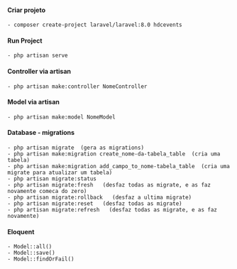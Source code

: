 #### Criar projeto
    - composer create-project laravel/laravel:8.0 hdcevents

#### Run Project
    - php artisan serve

#### Controller via artisan
    - php artisan make:controller NomeController

#### Model via artisan
    - php artisan make:model NomeModel

#### Database - migrations
    - php artisan migrate  (gera as migrations)
    - php artisan make:migration create_nome-da-tabela_table  (cria uma tabela)
    - php artisan make:migration add_campo_to_nome-tabela_table  (cria uma migrate para atualizar um tabela)
    - php artisan migrate:status
    - php artisan migrate:fresh   (desfaz todas as migrate, e as faz novamente comeca do zero)
    - php artisan migrate:rollback   (desfaz a ultima migrate)
    - php artisan migrate:reset   (desfaz todas as migrate)
    - php artisan migrate:refresh   (desfaz todas as migrate, e as faz novamente)


#### Eloquent
    - Model::all()
    - Model::save()
    - Model::findOrFail()
